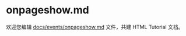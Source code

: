 onpageshow.md
===

欢迎您编辑 <a target="__blank" href="https://github.com/jaywcjlove/html-tutorial/blob/main/docs/events/onpageshow.md">docs/events/onpageshow.md</a> 文件，共建 HTML Tutorial 文档。